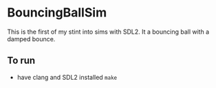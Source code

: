 # BouncingBallSim
This is the first of my stint into sims with SDL2. It a bouncing ball with a damped bounce.
## To run
- have clang and SDL2 installed
`make`

